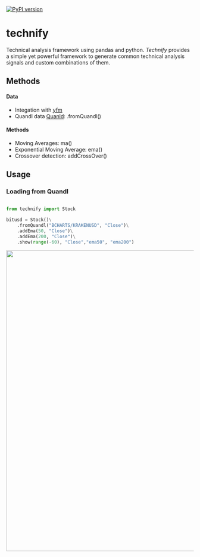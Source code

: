 [![PyPI version](https://badge.fury.io/py/technify.svg)](https://badge.fury.io/py/technify)
# technify
Technical analysis framework using  pandas and python.
_Technify_ provides a simple yet powerful framework to generate common technical analysis signals and custom combinations of them.

## Methods

#### Data
* Integation with [yfm](https://github.com/rubenafo/yfMongo)
* Quandl data [Quanld](https://www.quandl.com/): .fromQuandl()

#### Methods
* Moving Averages: ma()
* Exponential Moving Average: ema()
* Crossover detection: addCrossOver()

## Usage

### Loading from Quandl
```python

from technify import Stock

bitusd = Stock()\
    .fromQuandl("BCHARTS/KRAKENUSD", "Close")\
    .addEma(50, "Close")\
    .addEma(200, "Close")\
    .show(range(-60), "Close","ema50", "ema200")
```

<img src="https://github.com/rubenafo/technify/blob/master/imgs/sample1.png" width="806">
